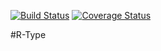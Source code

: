 [![Build Status](https://travis-ci.org/HippoBaro/R-Type.svg?branch=ep_install_sfml_linux_%234)](https://travis-ci.org/HippoBaro/R-Type) [![Coverage Status](https://coveralls.io/repos/github/HippoBaro/R-Type/badge.svg?branch=master)](https://coveralls.io/github/HippoBaro/R-Type?branch=master)

#R-Type
